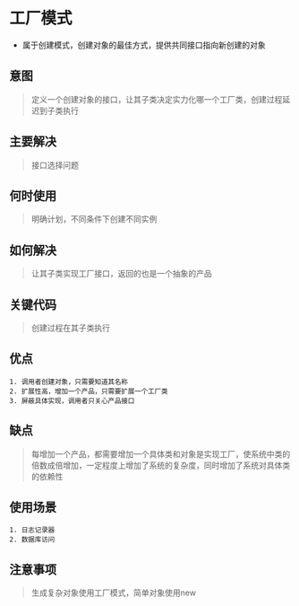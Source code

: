 # 工厂模式
* 属于创建模式，创建对象的最佳方式，提供共同接口指向新创建的对象

## 意图
> 定义一个创建对象的接口，让其子类决定实力化哪一个工厂类，创建过程延迟到子类执行   

## 主要解决
> 接口选择问题

## 何时使用
> 明确计划，不同条件下创建不同实例

## 如何解决
> 让其子类实现工厂接口，返回的也是一个抽象的产品
   
## 关键代码
> 创建过程在其子类执行

## 优点
	1. 调用者创建对象，只需要知道其名称
	2. 扩展性高，增加一个产品，只需要扩展一个工厂类
	3. 屏蔽具体实现，调用者只关心产品接口   

## 缺点
> 每增加一个产品，都需要增加一个具体类和对象是实现工厂，使系统中类的倍数成倍增加，一定程度上增加了系统的复杂度，同时增加了系统对具体类的依赖性
   
## 使用场景
	1. 日志记录器
	2. 数据库访问
	
## 注意事项
> 生成复杂对象使用工厂模式，简单对象使用new

